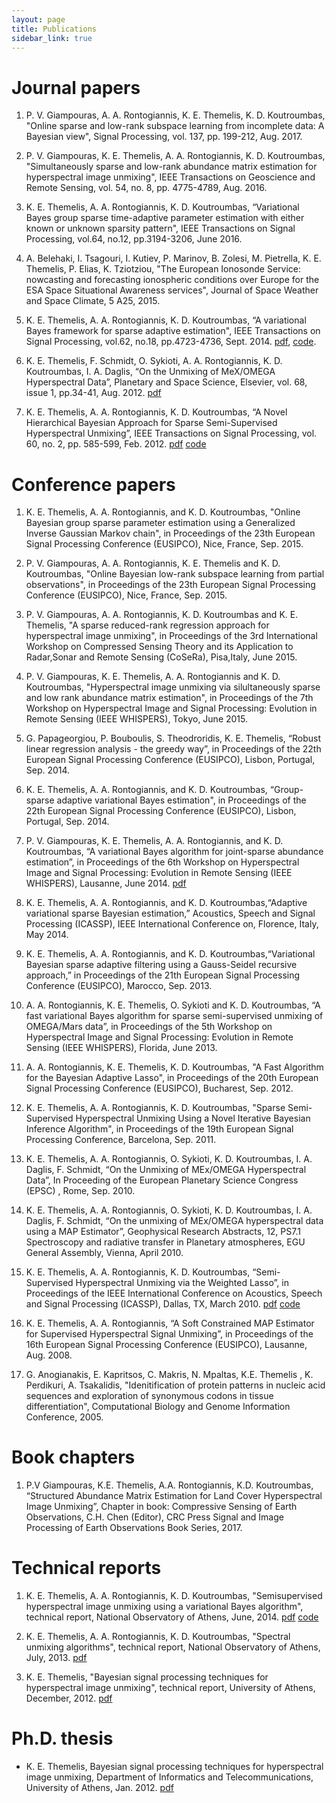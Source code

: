 ```yaml
---
layout: page
title: Publications
sidebar_link: true
---
```



# Journal papers 

1. P. V. Giampouras, A. A. Rontogiannis, K. E. Themelis, K. D. Koutroumbas, "Online sparse and low-rank subspace learning from incomplete data: A Bayesian view", Signal Processing, vol. 137, pp. 199-212, Aug. 2017.

2. P. V. Giampouras, K. E. Themelis, A. A. Rontogiannis, K. D. Koutroumbas, "Simultaneously sparse and low-rank abundance matrix estimation for hyperspectral image unmixing", IEEE Transactions on Geoscience and Remote Sensing, vol. 54, no. 8, pp. 4775-4789, Aug. 2016.

3. K. E. Themelis, A. A. Rontogiannis, K. D. Koutroumbas, “Variational Bayes group sparse time-adaptive parameter estimation with either known or unknown sparsity pattern", IEEE Transactions on Signal Processing, vol.64, no.12, pp.3194-3206, June 2016.
    
4. A. Belehaki, I. Tsagouri, I. Kutiev, P. Marinov, B. Zolesi, M. Pietrella, K. E. Themelis, P. Elias, K. Tziotziou, "The European Ionosonde Service: nowcasting and forecasting ionospheric conditions over Europe for the ESA Space Situational Awareness services", Journal of Space Weather and Space Climate, 5 A25, 2015.
    
5. K. E. Themelis, A. A. Rontogiannis, K. D. Koutroumbas, “A variational Bayes framework for sparse adaptive estimation", IEEE Transactions on Signal Processing, vol.62, no.18, pp.4723-4736, Sept. 2014. [pdf](http://arxiv.org/abs/1401.2771 "pdf"), [code](http://members.noa.gr/themelis/lib/e$ "code"). 
<!-- [ [[http://arxiv.org/abs/1401.2771|pdf]] ] [ [[http://members.noa.gr/themelis/lib/exe/fetch.php?media=code:asvb_demo_code.zip|code]] ] -->

6. K. E. Themelis, F. Schmidt, O. Sykioti, A. A. Rontogiannis, K. D. Koutroumbas, I. A. Daglis, “On the Unmixing of MeX/OMEGA Hyperspectral Data”, Planetary and Space Science, Elsevier, vol. 68, issue 1, pp.34-41,  Aug. 2012. [pdf](http://goo.gl/phzWv4  "pdf")
<!-- [ [[http://goo.gl/phzWv4|pdf]] ] /* [ [[Citation]] ] */ -->

7. K. E. Themelis, A. A. Rontogiannis, K. D. Koutroumbas, “A Novel Hierarchical Bayesian Approach for Sparse Semi-Supervised Hyperspectral Unmixing”, IEEE Transactions on Signal Processing, vol. 60, no. 2, pp. 585-599, Feb. 2012. [pdf](http://goo.gl/XKbC3y "pdf") [code](http://goo.gl/2KgmPW "code")

<!--[ [[http://goo.gl/XKbC3y|pdf]] ] [ [[Bibtex#2012_themelis|Citation]] ] [ [[http://goo.gl/2KgmPW|code]] ] -->

# Conference papers 

1. K. E. Themelis, A. A. Rontogiannis, and K. D. Koutroumbas, "Online Bayesian group sparse parameter estimation using a Generalized Inverse Gaussian Markov chain", in Proceedings of the 23th European Signal Processing Conference (EUSIPCO), Nice, France, Sep. 2015.
    
2. P. V. Giampouras,  A. A. Rontogiannis, K. E. Themelis and K. D. Koutroumbas, "Online Bayesian low-rank subspace learning from partial observations", in Proceedings of the 23th European Signal Processing Conference (EUSIPCO), Nice, France, Sep. 2015.
    
3. P. V. Giampouras,  A. A. Rontogiannis, K. D. Koutroumbas and K. E. Themelis, "A sparse reduced-rank regression approach for hyperspectral image unmixing", in Proceedings of the 3rd International Workshop on Compressed Sensing Theory and its Application to Radar,Sonar and Remote Sensing (CoSeRa), Pisa,Italy, June 2015.
    
4. P. V. Giampouras,  K. E. Themelis, A. A. Rontogiannis and K. D. Koutroumbas, "Hyperspectral image unmixing via silultaneously sparse and low rank abundance matrix estimation", in Proceedings of the 7th Workshop on Hyperspectral Image and Signal Processing: Evolution in Remote Sensing (IEEE WHISPERS), Tokyo, June 2015.
    
5. G. Papageorgiou, P. Bouboulis, S. Theodroridis, K. E. Themelis, “Robust linear regression analysis - the greedy way”, in Proceedings of the 22th European Signal Processing Conference (EUSIPCO), Lisbon, Portugal, Sep. 2014.
    
6. K. E. Themelis, A. A. Rontogiannis, and K. D. Koutroumbas, “Group-sparse adaptive variational Bayes estimation", in Proceedings of the 22th European Signal Processing Conference (EUSIPCO), Lisbon, Portugal, Sep. 2014.
    
7. P. V. Giampouras, K. E. Themelis, A. A. Rontogiannis, and K. D. Koutroumbas, “A variational Bayes algorithm for joint-sparse abundance estimation”, in Proceedings of the 6th Workshop on Hyperspectral Image and Signal Processing: Evolution in Remote Sensing (IEEE WHISPERS), Lausanne, June 2014. [pdf](http://goo.gl/BFSJQL "pdf")
<!-- [ [[http://goo.gl/BFSJQL|pdf]] ] /* [ [[Citation]] ] */ -->
    
8. K. E. Themelis, A. A. Rontogiannis, and K. D. Koutroumbas,“Adaptive variational sparse Bayesian estimation,” Acoustics, Speech and Signal Processing (ICASSP), IEEE International Conference on, Florence, Italy, May 2014. 
    
9. K. E. Themelis, A. A. Rontogiannis, and K. D. Koutroumbas,“Variational Bayesian sparse adaptive filtering using a Gauss-Seidel recursive approach,” in Proceedings of the 21th European Signal Processing Conference (EUSIPCO), Marocco, Sep. 2013.
    
10. A. A. Rontogiannis, K. E. Themelis, O. Sykioti and K. D. Koutroumbas, “A fast variational Bayes algorithm for sparse semi-supervised unmixing of OMEGA/Mars data”, in Proceedings of the 5th Workshop on Hyperspectral Image and Signal Processing: Evolution in Remote Sensing (IEEE WHISPERS), Florida, June 2013. 
    
11. A. A. Rontogiannis, K. E. Themelis, K. D. Koutroumbas, "A Fast Algorithm for the Bayesian Adaptive Lasso", in Proceedings of the 20th European Signal Processing Conference (EUSIPCO), Bucharest, Sep. 2012. 
    
12. K. E. Themelis, A. A. Rontogiannis, K. D. Koutroumbas, "Sparse Semi-Supervised Hyperspectral Unmixing Using a Novel Iterative Bayesian Inference Algorithm", in Proceedings of the 19th European Signal Processing Conference, Barcelona, Sep. 2011. 
    
13. K. E. Themelis, A. A. Rontogiannis, O. Sykioti, K. D. Koutroumbas, I. A. Daglis, F. Schmidt, “On the Unmixing of MEx/OMEGA Hyperspectral Data”, In Proceeding of the European Planetary Science Congress (EPSC) , Rome, Sep. 2010. 
    
14. K. E. Themelis, A. A. Rontogiannis, O. Sykioti, K. D. Koutroumbas, I. A. Daglis, F. Schmidt, “On the unmixing of MEx/OMEGA hyperspectral data using a MAP Estimator”, Geophysical Research Abstracts, 12, PS7.1 Spectroscopy and radiative transfer in  Planetary atmospheres,  EGU General Assembly, Vienna, April 2010. 
    
15. K. E. Themelis, A. A. Rontogiannis, K. D. Koutroumbas, “Semi-Supervised Hyperspectral Unmixing via the Weighted Lasso”,  in Proceedings of the IEEE International Conference on Acoustics, Speech and Signal Processing (ICASSP), Dallas, TX, March 2010. [pdf](http://goo.gl/EDXPDm  "pdf") [code](http://goo.gl/jsBz9J "code")
<!-- [ [[http://goo.gl/EDXPDm|pdf]] ] /*[ [[Citation]] ] */ [ [[http://goo.gl/jsBz9J|code]] ] -->
    
16. K. E. Themelis, A. A. Rontogiannis, “A Soft Constrained MAP Estimator for Supervised Hyperspectral Signal Unmixing”, in Proceedings of the 16th European Signal Processing Conference (EUSIPCO), Lausanne, Aug. 2008.
    
17. G. Anogianakis, E. Kapritsos, C. Makris, N. Mpaltas, K.E. Themelis , K. Perdikuri, A. Tsakalidis, "Idenitification of protein patterns in nucleic acid sequences and exploration of synonymous codons in tissue differentiation",  Computational Biology and Genome Information Conference, 2005.

# Book chapters 
1. P.V Giampouras, K.E. Themelis, A.A. Rontogiannis, K.D. Koutroumbas, “Structured Abundance Matrix Estimation for Land Cover Hyperspectral Image Unmixing”, Chapter in book: Compressive Sensing of Earth Observations, C.H. Chen (Editor), CRC Press Signal and Image Processing of Earth Observations Book Series, 2017.

# Technical reports

1. K. E. Themelis, A. A. Rontogiannis, K. D. Koutroumbas, "Semisupervised hyperspectral image unmixing using a variational Bayes algorithm", technical report, National Observatory of Athens, June, 2014. [pdf](http://arxiv.org/abs/1406.4705 "pdf") [code](http://members.noa.gr/themelis/lib/exe/fetch.php?media=code:vb_hsi_cuprite.zip "code")
<!--[ [[http://arxiv.org/abs/1406.4705|pdf]] ] [ [[http://members.noa.gr/themelis/lib/exe/fetch.php?media=code:vb_hsi_cuprite.zip|code]] ] -->

2. K. E. Themelis, A. A. Rontogiannis, K. D. Koutroumbas, "Spectral unmixing algorithms", technical report, National Observatory of Athens, July, 2013. [pdf](http://members.noa.gr/themelis/lib/exe/fetch.php?media=docs:progress_report.pdf "pdf")
<!--[ [[http://members.noa.gr/themelis/lib/exe/fetch.php?media=docs:progress_report.pdf|pdf]] ]-->
     
3. K. E. Themelis, "Bayesian signal processing techniques for hyperspectral image unmixing", technical report, University of Athens, December, 2012. [pdf](http://members.noa.gr/themelis/lib/exe/fetch.php?media=docs:report.pdf "pdf")
<!--[ [[http://members.noa.gr/themelis/lib/exe/fetch.php?media=docs:report.pdf|pdf]] ]-->

# Ph.D. thesis 

  * K. E. Themelis, Bayesian signal processing techniques for hyperspectral image unmixing, Department of Informatics and Telecommunications, University of Athens, Jan. 2012. [pdf](http://goo.gl/mkbsw "thesis")
<!-- [pdf](http://goo.gl/mkbsw "phd thesis") -->
